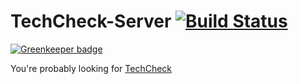 # TechCheck-Server [![Build Status](https://travis-ci.org/mike-works/techcheck-server.svg?branch=master)](https://travis-ci.org/mike-works/techcheck-server)

[![Greenkeeper badge](https://badges.greenkeeper.io/mike-works/techcheck-server.svg)](https://greenkeeper.io/)

You're probably looking for [TechCheck](https://github.com/mike-works/techcheck)
